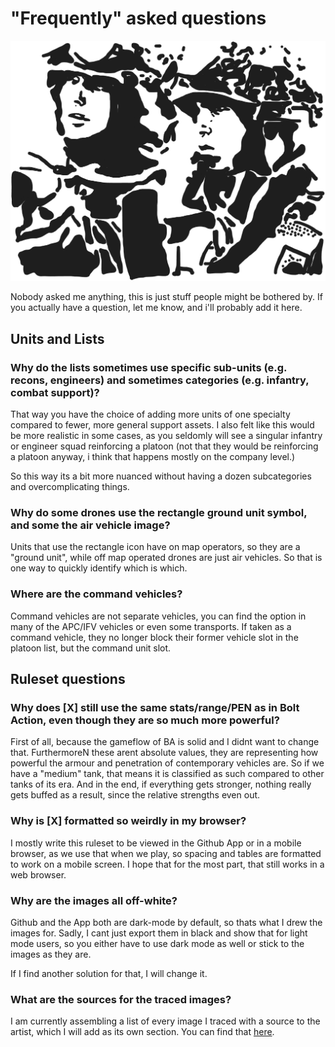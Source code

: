 # "Frequently" asked questions

![soldier](/factions/ressources/eurocorps.excalidraw.png)

Nobody asked me anything, this is just stuff people might be bothered by. If you
actually have a question, let me know, and i'll probably add it here.

## Units and Lists

### Why do the lists sometimes use specific sub-units (e.g. recons, engineers) and sometimes categories (e.g. infantry, combat support)?

That way you have the choice of adding more units of one specialty compared to
fewer, more general support assets. I also felt like this would be more realistic
in some cases, as you seldomly will see a singular infantry or engineer squad
reinforcing a platoon (not that they would be reinforcing a platoon anyway,
i think that happens mostly on the company level.)

So this way its a bit more nuanced without having a dozen subcategories and overcomplicating things.

### Why do some drones use the rectangle ground unit symbol, and some the air vehicle image?

Units that use the rectangle icon have on map operators, so they are a "ground unit",
while off map operated drones are just air vehicles. So that is one way to quickly
identify which is which.

### Where are the command vehicles?

Command vehicles are not separate vehicles, you can find the option in many of
the APC/IFV vehicles or even some transports. If taken as a command vehicle, they
no longer block their former vehicle slot in the platoon list, but the command unit
slot.

## Ruleset questions

### Why does [X] still use the same stats/range/PEN as in Bolt Action, even though they are so much more powerful?

First of all, because the gameflow of BA is solid and I didnt want to change that.
FurthermoreN these arent absolute values, they are representing how powerful the armour 
and penetration of contemporary vehicles are. So if we have a "medium" tank, that means it is classified
as such compared to other tanks of its era. And in  the end, if everything gets
stronger, nothing really gets buffed as a result, since the relative strengths
even out.

### Why is [X] formatted so weirdly in my browser?

I mostly write this ruleset to be viewed in the Github App or in a mobile browser,
as we use that when we play, so spacing and tables are formatted to work on a
mobile screen. I hope that for the most part, that still works in a web browser.

### Why are the images all off-white?

Github and the App both are dark-mode by default, so thats what I drew the images
for. Sadly, I cant just export them in black and show that for light mode users,
so you either have to use dark mode as well or stick to the images as they are.

If I find another solution for that, I will change it.

### What are the sources for the traced images?

I am currently assembling a list of every image I traced with a source to the artist,
which I will add as its own section. You can find that [here](/ruleset/sources.md).

